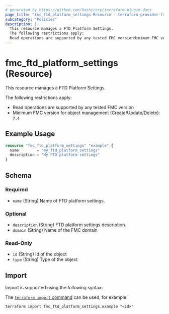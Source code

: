 ```yaml
---
# generated by https://github.com/hashicorp/terraform-plugin-docs
page_title: "fmc_ftd_platform_settings Resource - terraform-provider-fmc"
subcategory: "Policies"
description: |-
  This resource manages a FTD Platform Settings.
  The following restrictions apply:
  Read operations are supported by any tested FMC versionMinimum FMC version for object management (Create/Update/Delete): 7.4
---
```


# fmc_ftd_platform_settings (Resource)

This resource manages a FTD Platform Settings.

The following restrictions apply:
  - Read operations are supported by any tested FMC version
  - Minimum FMC version for object management (Create/Update/Delete): `7.4`

## Example Usage

```terraform
resource "fmc_ftd_platform_settings" "example" {
  name        = "my_ftd_platform_settings"
  description = "My FTD platform settings"
}
```

<!-- schema generated by tfplugindocs -->
## Schema

### Required

- `name` (String) Name of FTD platform settings.

### Optional

- `description` (String) FTD platform settings description.
- `domain` (String) Name of the FMC domain

### Read-Only

- `id` (String) Id of the object
- `type` (String) Type of the object

## Import

Import is supported using the following syntax:

The [`terraform import` command](https://developer.hashicorp.com/terraform/cli/commands/import) can be used, for example:

```shell
terraform import fmc_ftd_platform_settings.example "<id>"
```

